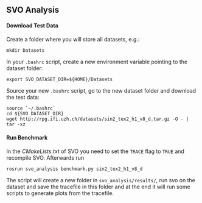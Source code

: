 ## SVO Analysis

#### Download Test Data

Create a folder where you will store all datasets, e.g.:

    mkdir Datasets

In your `.bashrc` script, create a new environment variable pointing to the dataset folder:

    export SVO_DATASET_DIR=${HOME}/Datasets

Source your new `.bashrc` script, go to the new dataset folder and download the test data:

    source `~/.bashrc`
    cd ${SVO_DATASET_DIR}
    wget http://rpg.ifi.uzh.ch/datasets/sin2_tex2_h1_v8_d.tar.gz -O - | tar -xz

#### Run Benchmark

In the _CMakeLists.txt_ of SVO you need to set the `TRACE` flag to `TRUE` and recompile SVO.
Afterwards run

    rosrun svo_analysis benchmark.py sin2_tex2_h1_v8_d

The script will create a new folder in `svo_analysis/results/`, run svo on the dataset and save the tracefile in this folder and at the end it will run some scripts to generate plots from the tracefile.
  
